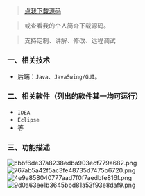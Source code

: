 > [点我下载源码](https://www.notmaker.com/detail/3375c9ded3944eb0a60f63810d009371/ghp20250304) 


> 或查看我的个人简介下载源码。

> 支持定制、讲解、修改、远程调试


### 一、相关技术
- 后端：`Java`、`JavaSwing/GUI`。

### 二、相关软件（列出的软件其一均可运行）
- `IDEA`
- `Eclipse`
- 等

### 三、功能描述
![cbbf6de37a8238edba903ecf779a682.png](https://store.ptcc9.top/notmaker/user_upload/ba15bc64d0b24c178659372c9c4386bd/2024-03-02%2000:34:15_cbbf6de37a8238edba903ecf779a682.png)
![767ab5a42f5ac3fe48735d7475b6720.png](https://store.ptcc9.top/notmaker/user_upload/ba15bc64d0b24c178659372c9c4386bd/2024-03-02%2000:34:13_767ab5a42f5ac3fe48735d7475b6720.png)
![4e9a858040777aad7f0f7aedbfe816f.png](https://store.ptcc9.top/notmaker/user_upload/ba15bc64d0b24c178659372c9c4386bd/2024-03-02%2000:34:06_4e9a858040777aad7f0f7aedbfe816f.png)
![9d0a63ee1b3645bbd81a53f93e8daf9.png](https://store.ptcc9.top/notmaker/user_upload/ba15bc64d0b24c178659372c9c4386bd/2024-03-02%2000:34:09_9d0a63ee1b3645bbd81a53f93e8daf9.png)
